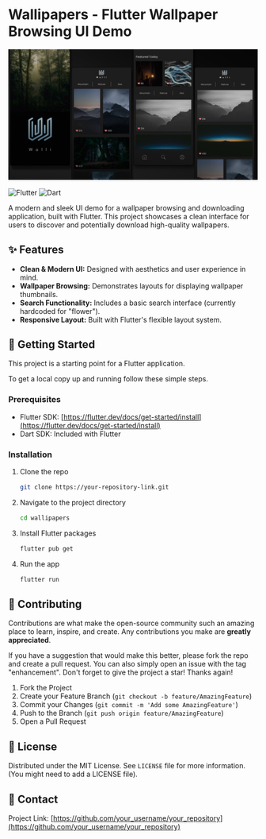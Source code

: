 # Wallipapers - Flutter Wallpaper Browsing UI Demo

![Wallipapers - Flutter Wallpaper Browsing UI Demo](assets\images\banner.png)

![Flutter](https://img.shields.io/badge/Flutter-%2302569B.svg?style=for-the-badge&logo=Flutter&logoColor=white)
![Dart](https://img.shields.io/badge/dart-%230175C2.svg?style=for-the-badge&logo=dart&logoColor=white)

A modern and sleek UI demo for a wallpaper browsing and downloading application, built with Flutter. This project showcases a clean interface for users to discover and potentially download high-quality wallpapers.

## ✨ Features

- **Clean & Modern UI:** Designed with aesthetics and user experience in mind.
- **Wallpaper Browsing:** Demonstrates layouts for displaying wallpaper thumbnails.
- **Search Functionality:** Includes a basic search interface (currently hardcoded for "flower").
- **Responsive Layout:** Built with Flutter's flexible layout system.

## 🚀 Getting Started

This project is a starting point for a Flutter application.

To get a local copy up and running follow these simple steps.

### Prerequisites

- Flutter SDK: [https://flutter.dev/docs/get-started/install](https://flutter.dev/docs/get-started/install)
- Dart SDK: Included with Flutter

### Installation

1.  Clone the repo
    ```sh
    git clone https://your-repository-link.git
    ```
2.  Navigate to the project directory
    ```sh
    cd wallipapers
    ```
3.  Install Flutter packages
    ```sh
    flutter pub get
    ```
4.  Run the app
    ```sh
    flutter run
    ```

## 🤝 Contributing

Contributions are what make the open-source community such an amazing place to learn, inspire, and create. Any contributions you make are **greatly appreciated**.

If you have a suggestion that would make this better, please fork the repo and create a pull request. You can also simply open an issue with the tag "enhancement".
Don't forget to give the project a star! Thanks again!

1.  Fork the Project
2.  Create your Feature Branch (`git checkout -b feature/AmazingFeature`)
3.  Commit your Changes (`git commit -m 'Add some AmazingFeature'`)
4.  Push to the Branch (`git push origin feature/AmazingFeature`)
5.  Open a Pull Request

## 📄 License

Distributed under the MIT License. See `LICENSE` file for more information. (You might need to add a LICENSE file).

## 📧 Contact

Project Link: [https://github.com/your_username/your_repository](https://github.com/your_username/your_repository)
